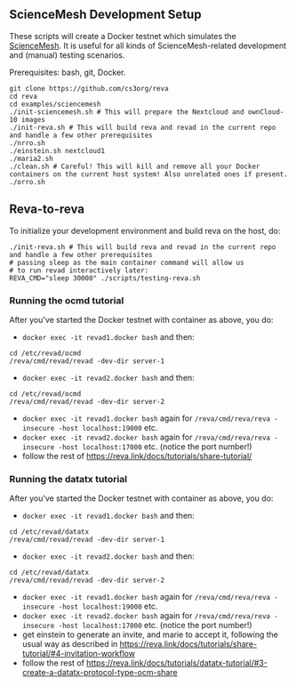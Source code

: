 ## ScienceMesh Development Setup

These scripts will create a Docker testnet which simulates the [ScienceMesh](https://sciencemesh.io).
It is useful for all kinds of ScienceMesh-related development and (manual) testing scenarios.

Prerequisites: bash, git, Docker.

```
git clone https://github.com/cs3org/reva
cd reva
cd examples/sciencemesh
./init-sciencemesh.sh # This will prepare the Nextcloud and ownCloud-10 images
./init-reva.sh # This will build reva and revad in the current repo and handle a few other prerequisites
./nrro.sh
./einstein.sh nextcloud1
./maria2.sh
./clean.sh # Careful! This will kill and remove all your Docker containers on the current host system! Also unrelated ones if present.
./orro.sh
```

## Reva-to-reva

To initialize your development environment and build reva on the host, do:
```
./init-reva.sh # This will build reva and revad in the current repo and handle a few other prerequisites
# passing sleep as the main container command will allow us
# to run revad interactively later:
REVA_CMD="sleep 30000" ./scripts/testing-reva.sh
```

### Running the ocmd tutorial
After you've started the Docker testnet with container as above, you do:
* `docker exec -it revad1.docker bash` and then:
```
cd /etc/revad/ocmd
/reva/cmd/revad/revad -dev-dir server-1
```
* `docker exec -it revad2.docker bash` and then:
```
cd /etc/revad/ocmd
/reva/cmd/revad/revad -dev-dir server-2
```
* `docker exec -it revad1.docker bash` again for `/reva/cmd/reva/reva -insecure -host localhost:19000` etc.
* `docker exec -it revad2.docker bash` again for `/reva/cmd/reva/reva -insecure -host localhost:17000` etc. (notice the port number!)
* follow the rest of https://reva.link/docs/tutorials/share-tutorial/

### Running the datatx tutorial
After you've started the Docker testnet with container as above, you do:
* `docker exec -it revad1.docker bash` and then:
```
cd /etc/revad/datatx
/reva/cmd/revad/revad -dev-dir server-1
```
* `docker exec -it revad2.docker bash` and then:
```
cd /etc/revad/datatx
/reva/cmd/revad/revad -dev-dir server-2
```
* `docker exec -it revad1.docker bash` again for `/reva/cmd/reva/reva -insecure -host localhost:19000` etc.
* `docker exec -it revad2.docker bash` again for `/reva/cmd/reva/reva -insecure -host localhost:17000` etc. (notice the port number!)
* get einstein to generate an invite, and marie to accept it, following the usual way as described in https://reva.link/docs/tutorials/share-tutorial/#4-invitation-workflow
* follow the rest of https://reva.link/docs/tutorials/datatx-tutorial/#3-create-a-datatx-protocol-type-ocm-share

